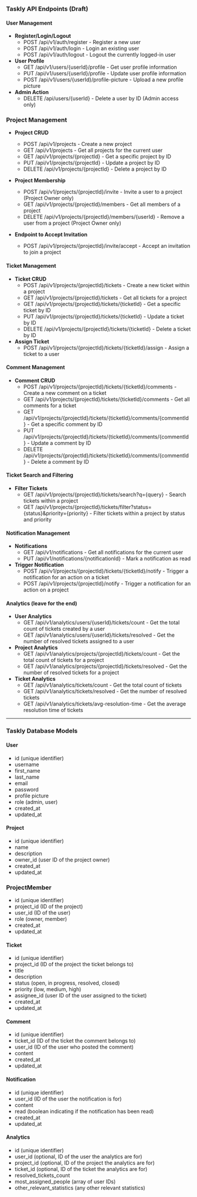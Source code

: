### Taskly API Endpoints (Draft)

#### User Management

- **Register/Login/Logout**
  - POST /api/v1/auth/register - Register a new user
  - POST /api/v1/auth/login - Login an existing user
  - POST /api/v1/auth/logout - Logout the currently logged-in user
- **User Profile**
  - GET /api/v1/users/{userId}/profile - Get user profile information
  - PUT /api/v1/users/{userId}/profile - Update user profile information
  - POST /api/v1/users/{userId}/profile-picture - Upload a new profile picture
- **Admin Action**
  - DELETE /api/users/{userId} - Delete a user by ID (Admin access only)

### Project Management

- **Project CRUD**

  - POST /api/v1/projects - Create a new project
  - GET /api/v1/projects - Get all projects for the current user
  - GET /api/v1/projects/{projectId} - Get a specific project by ID
  - PUT /api/v1/projects/{projectId} - Update a project by ID
  - DELETE /api/v1/projects/{projectId} - Delete a project by ID

- **Project Membership**

  - POST /api/v1/projects/{projectId}/invite - Invite a user to a project (Project Owner only)
  - GET /api/v1/projects/{projectId}/members - Get all members of a project
  - DELETE /api/v1/projects/{projectId}/members/{userId} - Remove a user from a project (Project Owner only)

- **Endpoint to Accept Invitation**
  - POST /api/v1/projects/{projectId}/invite/accept - Accept an invitation to join a project

#### Ticket Management

- **Ticket CRUD**
  - POST /api/v1/projects/{projectId}/tickets - Create a new ticket within a project
  - GET /api/v1/projects/{projectId}/tickets - Get all tickets for a project
  - GET /api/v1/projects/{projectId}/tickets/{ticketId} - Get a specific ticket by ID
  - PUT /api/v1/projects/{projectId}/tickets/{ticketId} - Update a ticket by ID
  - DELETE /api/v1/projects/{projectId}/tickets/{ticketId} - Delete a ticket by ID
- **Assign Ticket**
  - POST /api/v1/projects/{projectId}/tickets/{ticketId}/assign - Assign a ticket to a user

#### Comment Management

- **Comment CRUD**
  - POST /api/v1/projects/{projectId}/tickets/{ticketId}/comments - Create a new comment on a ticket
  - GET /api/v1/projects/{projectId}/tickets/{ticketId}/comments - Get all comments for a ticket
  - GET /api/v1/projects/{projectId}/tickets/{ticketId}/comments/{commentId} - Get a specific comment by ID
  - PUT /api/v1/projects/{projectId}/tickets/{ticketId}/comments/{commentId} - Update a comment by ID
  - DELETE /api/v1/projects/{projectId}/tickets/{ticketId}/comments/{commentId} - Delete a comment by ID

#### Ticket Search and Filtering

- **Filter Tickets**
  - GET /api/v1/projects/{projectId}/tickets/search?q={query} - Search tickets within a project
  - GET /api/v1/projects/{projectId}/tickets/filter?status={status}&priority={priority} - Filter tickets within a project by status and priority

#### Notification Management

- **Notifications**
  - GET /api/v1/notifications - Get all notifications for the current user
  - PUT /api/v1/notifications/{notificationId} - Mark a notification as read
- **Trigger Notification**
  - POST /api/v1/projects/{projectId}/tickets/{ticketId}/notify - Trigger a notification for an action on a ticket
  - POST /api/v1/projects/{projectId}/notify - Trigger a notification for an action on a project

#### Analytics (leave for the end)

- **User Analytics**
  - GET /api/v1/analytics/users/{userId}/tickets/count - Get the total count of tickets created by a user
  - GET /api/v1/analytics/users/{userId}/tickets/resolved - Get the number of resolved tickets assigned to a user
- **Project Analytics**
  - GET /api/v1/analytics/projects/{projectId}/tickets/count - Get the total count of tickets for a project
  - GET /api/v1/analytics/projects/{projectId}/tickets/resolved - Get the number of resolved tickets for a project
- **Ticket Analytics**
  - GET /api/v1/analytics/tickets/count - Get the total count of tickets
  - GET /api/v1/analytics/tickets/resolved - Get the number of resolved tickets
  - GET /api/v1/analytics/tickets/avg-resolution-time - Get the average resolution time of tickets

---

### Taskly Database Models

#### User

- id (unique identifier)
- username
- first_name
- last_name
- email
- password
- profile picture
- role (admin, user)
- created_at
- updated_at

#### Project

- id (unique identifier)
- name
- description
- owner_id (user ID of the project owner)
- created_at
- updated_at

### ProjectMember

- id (unique identifier)
- project_id (ID of the project)
- user_id (ID of the user)
- role (owner, member)
- created_at
- updated_at

#### Ticket

- id (unique identifier)
- project_id (ID of the project the ticket belongs to)
- title
- description
- status (open, in progress, resolved, closed)
- priority (low, medium, high)
- assignee_id (user ID of the user assigned to the ticket)
- created_at
- updated_at

#### Comment

- id (unique identifier)
- ticket_id (ID of the ticket the comment belongs to)
- user_id (ID of the user who posted the comment)
- content
- created_at
- updated_at

#### Notification

- id (unique identifier)
- user_id (ID of the user the notification is for)
- content
- read (boolean indicating if the notification has been read)
- created_at
- updated_at

#### Analytics

- id (unique identifier)
- user_id (optional, ID of the user the analytics are for)
- project_id (optional, ID of the project the analytics are for)
- ticket_id (optional, ID of the ticket the analytics are for)
- resolved_tickets_count
- most_assigned_people (array of user IDs)
- other_relevant_statistics (any other relevant statistics)
